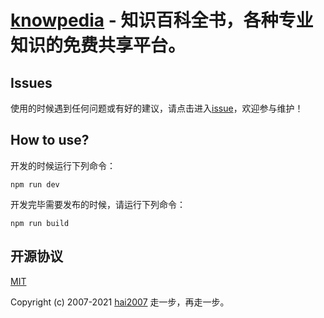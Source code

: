 # [knowpedia](https://knowpedia.github.io/entry/) - 知识百科全书，各种专业知识的免费共享平台。

## Issues
使用的时候遇到任何问题或有好的建议，请点击进入[issue](https://github.com/knowpedia/entry/issues)，欢迎参与维护！

## How to use?

开发的时候运行下列命令：

```
npm run dev
```

开发完毕需要发布的时候，请运行下列命令：

```
npm run build
```

开源协议
---------------------------------------
[MIT](https://github.com/knowpedia/entry/blob/master/LICENSE)

Copyright (c) 2007-2021 [hai2007](https://hai2007.gitee.io/sweethome/) 走一步，再走一步。
